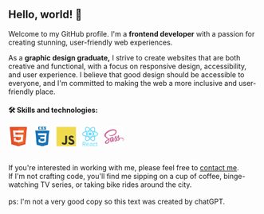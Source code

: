 ## Hello, world! 👋

Welcome to my GitHub profile.
I'm a **frontend developer** with a passion for creating stunning, user-friendly web experiences. 

As a **graphic design graduate,** I strive to create websites that are both creative and functional, with a focus on responsive design, accessibility, and user experience. I believe that good design should be accessible to everyone, and I'm committed to making the web a more inclusive and user-friendly place. 

#### 🛠️ Skills and technologies:
<div>
<img src="https://github.com/devicons/devicon/blob/master/icons/html5/html5-original.svg" title="HTML5" alt="HTML" width="40" height="40"/>&nbsp;
<img src="https://github.com/devicons/devicon/blob/master/icons/css3/css3-plain-wordmark.svg"  title="CSS3" alt="CSS" width="40" height="40"/>&nbsp;
<img src="https://github.com/devicons/devicon/blob/master/icons/javascript/javascript-original.svg" title="JavaScript" alt="JavaScript" width="40" height="40"/>&nbsp;
<img src="https://github.com/devicons/devicon/blob/master/icons/react/react-original-wordmark.svg" title="React" alt="React" width="40" height="40"/>&nbsp;
<img src="https://github.com/devicons/devicon/blob/master/icons/sass/sass-original.svg" title="Sass" alt="Sass" width="40" height="40"/>&nbsp;
</div>
<br>

If you're interested in working with me, please feel free to [contact me](mailto:greta51198@gmail.com). <br>
If I'm not crafting code, you'll find me sipping on a cup of coffee, binge-watching TV series, or taking bike rides around the city.
<br>
<br>
ps: I'm not a very good copy so this text was created by chatGPT.
